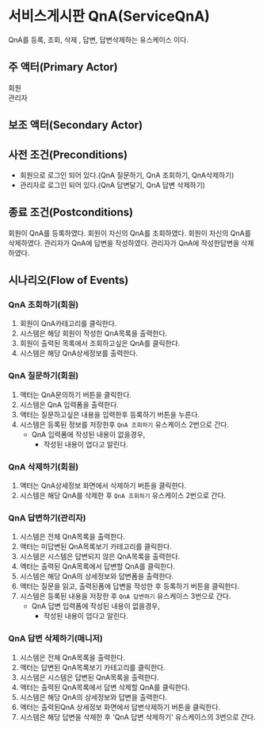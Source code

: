 # 서비스게시판 QnA(ServiceQnA)
QnA를 등록, 조회, 삭제 , 답변, 답변삭제하는 유스케이스 이다.

## 주 액터(Primary Actor)
회원\
관리자

## 보조 액터(Secondary Actor)

## 사전 조건(Preconditions)
- 회원으로 로그인 되어 있다.(QnA 질문하기, QnA 조회하기, QnA삭제하기)
- 관리자로 로그인 되어 있다.(QnA 답변달기, QnA 답변 삭제하기)

## 종료 조건(Postconditions)
회원이 QnA를 등록하였다.
회원이 자신의 QnA를 조회하였다.
회원이 자신의 QnA를 삭제하였다.
관리자가 QnA에 답변을 작성하였다.
관리자가 QnA에 작성한답변을 삭제하였다.

## 시나리오(Flow of Events)

### QnA 조회하기(회원)

1. 회원이 QnA카테고리를 클릭한다.
2. 시스템은 해당 회원이 작성한 QnA목록을 출력한다.
3. 회원이 출력된 목록에서 조회하고싶은 QnA를 클릭한다.
4. 시스템은 해당 QnA상세정보를 출력한다.

### QnA 질문하기(회원)

1. 액터는 QnA문의하기 버튼을 클릭한다. 
2. 시스템은 QnA 입력폼을 출력한다.
3. 액터는 질문하고싶은 내용을 입력한후 등록하기 버튼을 누른다.
4. 시스템은 등록된 정보를 저장한후 `QnA 조회하기` 유스케이스 2번으로 간다.
    - QnA 입력폼에 작성된 내용이 없을경우,
        - 작성된 내용이 업다고 알린다.

### QnA 삭제하기(회원)

1. 액터는 QnA상세정보 화면에서 삭제하기 버튼을 클릭한다.
2. 시스템은 해당 QnA를 삭제한 후 `QnA 조회하기` 유스케이스 2번으로 간다.

### QnA 답변하기(관리자)

1. 시스템은 전체 QnA목록을 출력한다.
2. 액터는 미답변된 QnA목록보기 카테고리를 클릭한다.
3. 시스템은 시스템은 답변되지 않은 QnA목록을 출력한다.
4. 액터는 출력된 QnA목록에서 답변할 QnA를 클릭한다.
5. 시스템은 해당 QnA의 상세정보와 답변폼을 출력한다.
6. 액터는 질문을 읽고, 출력된폼에 답변을 작성한 후 등록하기 버튼을 클릭한다. 
7. 시스템은 등록된 내용을 저장한 후 `QnA 답변하기` 유스케이스 3번으로 간다.
    - QnA 답변 입력폼에 작성된 내용이 없을경우,
        - 작성된 내용이 업다고 알린다.

### QnA 답변 삭제하기(매니저)
1. 시스템은 전체 QnA목록을 출력한다.
2. 액터는 답변된 QnA목록보기 카테고리를 클릭한다.
3. 시스템은 시스템은 답변된 QnA목록을 출력한다.
4. 액터는 출력된 QnA목록에서 답변 삭제할 QnA를 클릭한다.
5. 시스템은 해당 QnA의 상세정보와 답변을 출력한다.
6. 액터는 출력된QnA 상세정보 화면에서 답변삭제하기 버튼을 클릭한다.
7. 시스템은 해당 답변을 삭제한 후 'QnA 답변 삭제하기' 유스케이스의 3번으로 간다.
